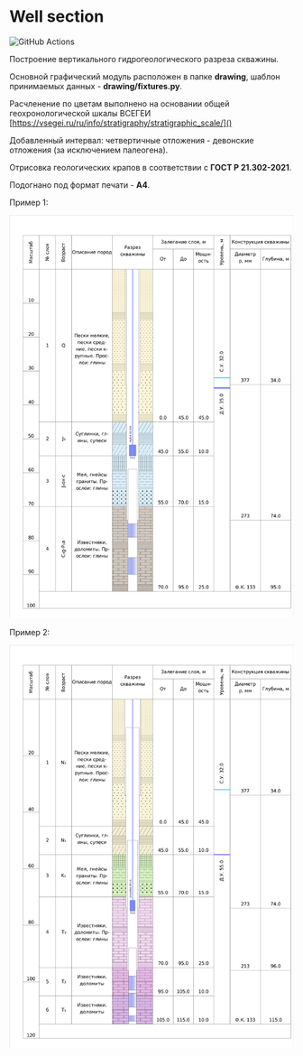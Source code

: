 # Well section
![GitHub Actions](https://github.com/SizNi/geol_project/actions/workflows/github-actions.yml/badge.svg)

Построение вертикального гидрогеологического разреза скважины.

Основной графический модуль расположен в папке **drawing**, шаблон принимаемых данных - **drawing/fixtures.py**.

Расчленение по цветам выполнено на основании общей геохронологической шкалы ВСЕГЕИ [https://vsegei.ru/ru/info/stratigraphy/stratigraphic_scale/]()

Добавленный интервал: четвертичные отложения - девонские отложения (за исключением палеогена).

Отрисовка геологических крапов в соответствии с **ГОСТ Р 21.302-2021**.

Подогнано под формат печати - **А4**.

Пример 1:

![1677419468970](image/README/1677419468970.png)


Пример 2:

![1677419196793](image/README/1677419196793.png)
